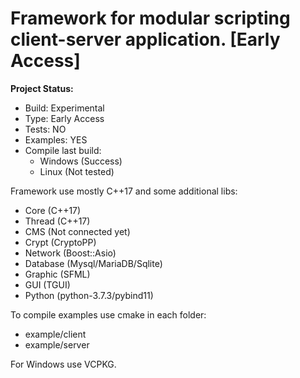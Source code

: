 # Framework for modular scripting  client-server application. [Early Access]

**Project Status:**
* Build: Experimental
* Type: Early Access
* Tests: NO
* Examples: YES
* Compile last build: 
  * Windows (Success)
  * Linux (Not tested)

Framework use mostly C++17 and some additional libs:
* Core (C++17)
* Thread (C++17)
* CMS (Not connected yet)
* Crypt (CryptoPP)
* Network (Boost::Asio)
* Database (Mysql/MariaDB/Sqlite)
* Graphic (SFML)
* GUI (TGUI)
* Python (python-3.7.3/pybind11)

To compile examples use cmake in each folder:
* example/client
* example/server

For Windows use VCPKG.
